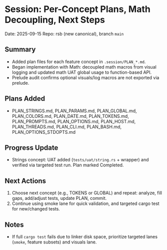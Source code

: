 # Session: Per-Concept Plans, Math Decoupling, Next Steps

Date: 2025-09-15
Repo: rsb (new canonical), branch `main`

## Summary
- Added plan files for each feature concept in `.session/PLAN_*.md`.
- Began implementation with Math: decoupled math macros from visual logging and updated math UAT global usage to function-based API.
- Prelude audit confirms optional visuals/log macros are not exported via prelude.

## Plans Added
- PLAN_STRINGS.md, PLAN_PARAMS.md, PLAN_GLOBAL.md, PLAN_COLORS.md, PLAN_DATE.md, PLAN_TOKENS.md,
  PLAN_PROMPTS.md, PLAN_OPTIONS.md, PLAN_HOST.md, PLAN_THREADS.md, PLAN_CLI.md, PLAN_BASH.md, PLAN_OPTIONS_STDOPTS.md

## Progress Update
- Strings concept: UAT added (`tests/uat/string.rs` + wrapper) and verified via targeted test run. Plan marked Completed.

## Next Actions
1) Choose next concept (e.g., TOKENS or GLOBAL) and repeat: analyze, fill gaps, add/adjust tests, update PLAN, commit.
2) Continue using smoke lane for quick validation, and targeted cargo test for new/changed tests.

## Notes
- If full `cargo test` fails due to linker disk space, prioritize targeted lanes (`smoke`, feature subsets) and visuals lane.
